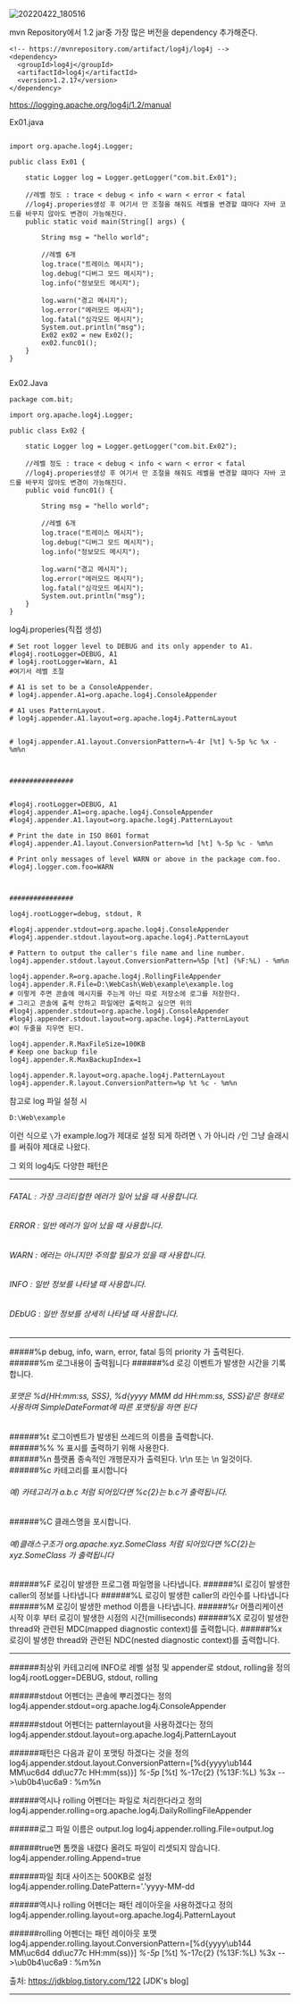 

![20220422_180516](/assets/20220422_180516.png)


mvn Repository에서 1.2 jar중 가장 많은 버전을 dependency 추가해준다.

```
<!-- https://mvnrepository.com/artifact/log4j/log4j -->
<dependency>
  <groupId>log4j</groupId>
  <artifactId>log4j</artifactId>
  <version>1.2.17</version>
</dependency>
```

https://logging.apache.org/log4j/1.2/manual


Ex01.java

```

import org.apache.log4j.Logger;

public class Ex01 {

	static Logger log = Logger.getLogger("com.bit.Ex01");

	//레벨 정도 : trace < debug < info < warn < error < fatal
	//log4j.properies생성 후 여기서 만 조절을 해줘도 레벨을 변경할 떄마다 자바 코드를 바꾸지 않아도 변경이 가능해진다.
	public static void main(String[] args) {

		String msg = "hello world";

		//레벨 6개
		log.trace("트레이스 메시지");
		log.debug("디버그 모드 메시지");
		log.info("정보모드 메시지");

		log.warn("경고 메시지");
		log.error("에러모드 메시지");
		log.fatal("심각모드 메시지");
		System.out.println("msg");
		Ex02 ex02 = new Ex02();
		ex02.func01();
	}
}


```


Ex02.Java
```
package com.bit;

import org.apache.log4j.Logger;

public class Ex02 {

	static Logger log = Logger.getLogger("com.bit.Ex02");

	//레벨 정도 : trace < debug < info < warn < error < fatal
	//log4j.properies생성 후 여기서 만 조절을 해줘도 레벨을 변경할 떄마다 자바 코드를 바꾸지 않아도 변경이 가능해진다.
	public void func01() {

		String msg = "hello world";

		//레벨 6개
		log.trace("트레이스 메시지");
		log.debug("디버그 모드 메시지");
		log.info("정보모드 메시지");

		log.warn("경고 메시지");
		log.error("에러모드 메시지");
		log.fatal("심각모드 메시지");
		System.out.println("msg");
	}
}

```


log4j.properies(직접 생성)


```
# Set root logger level to DEBUG and its only appender to A1.
#log4j.rootLogger=DEBUG, A1
# log4j.rootLogger=Warn, A1
#여기서 레벨 조절

# A1 is set to be a ConsoleAppender.
# log4j.appender.A1=org.apache.log4j.ConsoleAppender

# A1 uses PatternLayout.
# log4j.appender.A1.layout=org.apache.log4j.PatternLayout


# log4j.appender.A1.layout.ConversionPattern=%-4r [%t] %-5p %c %x - %m%n



################


#log4j.rootLogger=DEBUG, A1
#log4j.appender.A1=org.apache.log4j.ConsoleAppender
#log4j.appender.A1.layout=org.apache.log4j.PatternLayout

# Print the date in ISO 8601 format
#log4j.appender.A1.layout.ConversionPattern=%d [%t] %-5p %c - %m%n

# Print only messages of level WARN or above in the package com.foo.
#log4j.logger.com.foo=WARN



################

log4j.rootLogger=debug, stdout, R

#log4j.appender.stdout=org.apache.log4j.ConsoleAppender
#log4j.appender.stdout.layout=org.apache.log4j.PatternLayout

# Pattern to output the caller's file name and line number.
log4j.appender.stdout.layout.ConversionPattern=%5p [%t] (%F:%L) - %m%n

log4j.appender.R=org.apache.log4j.RollingFileAppender
log4j.appender.R.File=D:\WebCash\Web\example\example.log
# 이렇게 주면 콘솔에 메시지를 주는게 아닌 따로 저장소에 로그를 저장한다.
# 그리고 콘솔에 출력 안하고 파일에만 출력하고 싶으면 위의
#log4j.appender.stdout=org.apache.log4j.ConsoleAppender
#log4j.appender.stdout.layout=org.apache.log4j.PatternLayout
#이 두줄을 지우면 된다.

log4j.appender.R.MaxFileSize=100KB
# Keep one backup file
log4j.appender.R.MaxBackupIndex=1

log4j.appender.R.layout=org.apache.log4j.PatternLayout
log4j.appender.R.layout.ConversionPattern=%p %t %c - %m%n
```

참고로 log 파일 설정 시  
```
D:\Web\example
```
이런 식으로 ```\```가 example.log가 제대로 설정 되게 하려면 ```\``` 가 아니라 ```/```인 그냥 슬래시를 써줘야 제대로 나왔다.


그 외의 log4j도 다양한 패턴은

---------

###### FATAL : 가장 크리티컬한 에러가 일어 났을 때 사용합니다.
###### ERROR : 일반 에러가 일어 났을 때 사용합니다.
###### WARN : 에러는 아니지만 주의할 필요가 있을 때 사용합니다.
###### INFO : 일반 정보를 나타낼 때 사용합니다.
###### DEbUG : 일반 정보를 상세히 나타낼 때 사용합니다.
-----



#####%p  debug, info, warn, error, fatal 등의 priority 가 출력된다.  
######%m  로그내용이 출력됩니다
######%d  로깅 이벤트가 발생한 시간을 기록합니다.
######  포맷은 %d{HH:mm:ss, SSS}, %d{yyyy MMM dd HH:mm:ss, SSS}같은 형태로 사용하며 SimpleDateFormat에 따른 포맷팅을 하면 된다
######%t  로그이벤트가 발생된 쓰레드의 이름을 출력합니다.  
######%%  % 표시를 출력하기 위해 사용한다.  
######%n  플랫폼 종속적인 개행문자가 출력된다. \r\n 또는 \n 일것이다.  
######%c  카테고리를 표시합니다
######  예) 카테고리가 a.b.c 처럼 되어있다면 %c{2}는 b.c가 출력됩니다.
######%C  클래스명을 포시합니다.
######  예)클래스구조가 org.apache.xyz.SomeClass 처럼 되어있다면 %C{2}는 xyz.SomeClass 가 출력됩니다
######%F  로깅이 발생한 프로그램 파일명을 나타냅니다.
######%l  로깅이 발생한 caller의 정보를 나타냅니다
######%L  로깅이 발생한 caller의 라인수를 나타냅니다
######%M  로깅이 발생한 method 이름을 나타냅니다.
######%r  어플리케이션 시작 이후 부터 로깅이 발생한 시점의 시간(milliseconds)
######%X  로깅이 발생한 thread와 관련된 MDC(mapped diagnostic context)를 출력합니다.
######%x  로깅이 발생한 thread와 관련된 NDC(nested diagnostic context)를 출력합니다.


-----------



######최상위 카테고리에 INFO로 레벨 설정 및 appender로 stdout, rolling을 정의
log4j.rootLogger=DEBUG, stdout, rolling

######stdout 어펜더는 콘솔에 뿌리겠다는 정의
log4j.appender.stdout=org.apache.log4j.ConsoleAppender

######stdout 어펜더는 patternlayout을 사용하겠다는 정의
log4j.appender.stdout.layout=org.apache.log4j.PatternLayout

######패턴은 다음과 같이 포맷팅 하겠다는 것을 정의
log4j.appender.stdout.layout.ConversionPattern=[%d{yyyy\ub144 MM\uc6d4 dd\uc77c HH:mm(ss)}] _%-5p_ [%t] %-17c{2} (%13F:%L) %3x -->\ub0b4\uc6a9 : %m%n



######역시나 rolling 어펜더는 파일로 처리한다라고 정의
log4j.appender.rolling=org.apache.log4j.DailyRollingFileAppender

######로그 파일 이름은 output.log
log4j.appender.rolling.File=output.log

######true면 톰캣을 내렸다 올려도 파일이 리셋되지 않습니다.
log4j.appender.rolling.Append=true

######파일 최대 사이즈는 500KB로 설정
log4j.appender.rolling.DatePattern='.'yyyy-MM-dd

######역시나 rolling 어펜더는 패턴 레이아웃을 사용하겠다고 정의
log4j.appender.rolling.layout=org.apache.log4j.PatternLayout

######rolling 어펜더는 패턴 레이아웃 포맷
log4j.appender.rolling.layout.ConversionPattern=[%d{yyyy\ub144 MM\uc6d4 dd\uc77c HH:mm(ss)}] _%-5p_ [%t] %-17c{2} (%13F:%L) %3x -->\ub0b4\uc6a9 : %m%n



출처: https://jdkblog.tistory.com/122 [JDK's blog]


----
